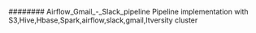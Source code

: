 ######## Airflow_Gmail_-_Slack_pipeline
Pipeline implementation with S3,Hive,Hbase,Spark,airflow,slack,gmail,Itversity cluster



##
